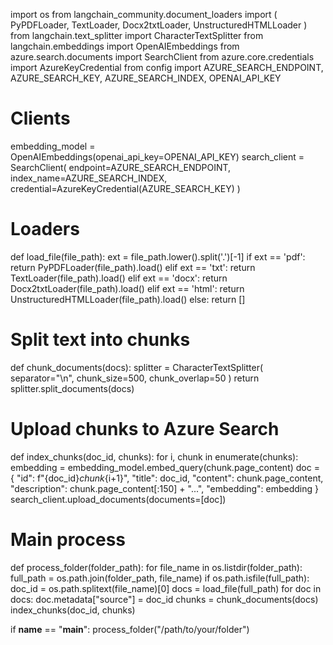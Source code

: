 import os
from langchain_community.document_loaders import (
    PyPDFLoader, TextLoader, Docx2txtLoader, UnstructuredHTMLLoader
)
from langchain.text_splitter import CharacterTextSplitter
from langchain.embeddings import OpenAIEmbeddings
from azure.search.documents import SearchClient
from azure.core.credentials import AzureKeyCredential
from config import AZURE_SEARCH_ENDPOINT, AZURE_SEARCH_KEY, AZURE_SEARCH_INDEX, OPENAI_API_KEY

# Clients
embedding_model = OpenAIEmbeddings(openai_api_key=OPENAI_API_KEY)
search_client = SearchClient(
    endpoint=AZURE_SEARCH_ENDPOINT,
    index_name=AZURE_SEARCH_INDEX,
    credential=AzureKeyCredential(AZURE_SEARCH_KEY)
)

# Loaders
def load_file(file_path):
    ext = file_path.lower().split('.')[-1]
    if ext == 'pdf':
        return PyPDFLoader(file_path).load()
    elif ext == 'txt':
        return TextLoader(file_path).load()
    elif ext == 'docx':
        return Docx2txtLoader(file_path).load()
    elif ext == 'html':
        return UnstructuredHTMLLoader(file_path).load()
    else:
        return []

# Split text into chunks
def chunk_documents(docs):
    splitter = CharacterTextSplitter(
        separator="\n", chunk_size=500, chunk_overlap=50
    )
    return splitter.split_documents(docs)

# Upload chunks to Azure Search
def index_chunks(doc_id, chunks):
    for i, chunk in enumerate(chunks):
        embedding = embedding_model.embed_query(chunk.page_content)
        doc = {
            "id": f"{doc_id}_chunk_{i+1}",
            "title": doc_id,
            "content": chunk.page_content,
            "description": chunk.page_content[:150] + "...",
            "embedding": embedding
        }
        search_client.upload_documents(documents=[doc])

# Main process
def process_folder(folder_path):
    for file_name in os.listdir(folder_path):
        full_path = os.path.join(folder_path, file_name)
        if os.path.isfile(full_path):
            doc_id = os.path.splitext(file_name)[0]
            docs = load_file(full_path)
            for doc in docs:
                doc.metadata["source"] = doc_id
            chunks = chunk_documents(docs)
            index_chunks(doc_id, chunks)

if __name__ == "__main__":
    process_folder("/path/to/your/folder")
